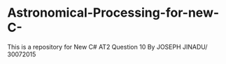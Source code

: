 # Astronomical-Processing-for-new-C-
This is a repository for New C# AT2  Question 10  By JOSEPH JINADU/ 30072015
